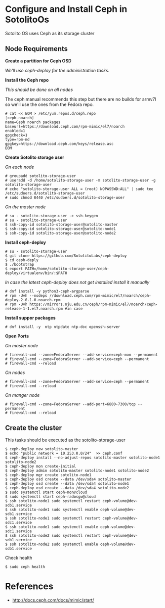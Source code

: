 # Configure and Install Ceph in SotolitoOs

Sotolito OS uses Ceph as its storage cluster

## Node Requirements

**Create a partition for Ceph OSD**

*We'll use ceph-deploy for the administration tasks.*

**Install the Ceph repo**

*This should be done on all nodes*

The ceph manual recommends this step but there are no builds for armv7l so we'll use the ones from the Fedora repo.

```
# cat << EOM > /etc/yum.repos.d/ceph.repo
[ceph-noarch]
name=Ceph noarch packages
baseurl=https://download.ceph.com/rpm-mimic/el7/noarch
enabled=1
gpgcheck=1
type=rpm-md
gpgkey=https://download.ceph.com/keys/release.asc
EOM
```
**Create Sotolito storage user**

*On each node*

```
# groupadd sotolito-storage-user
# useradd -d /home/sotolito-storage-user -m sotolito-storage-user -g sotolito-storage-user
# echo "sotolito-storage-user ALL = (root) NOPASSWD:ALL" | sudo tee /etc/sudoers.d/sotolito-storage-user
# sudo chmod 0440 /etc/sudoers.d/sotolito-storage-user
```

*On the master node*

```
# su - sotolito-storage-user -c ssh-keygen
# su - sotolito-storage-user
$ ssh-copy-id sotolito-storage-user@sotolito-master
$ ssh-copy-id sotolito-storage-user@sotolito-node1
$ ssh-copy-id sotolito-storage-user@sotolito-node2
```

**Install ceph-deploy**

```
# su - sotolito-storage-user
$ git clone https://github.com/SotolitoLabs/ceph-deploy
$ cd ceph-deply
$ ./bootstrap
$ export PATH=/home/sotolito-storage-user/ceph-deploy/virtualenv/bin/:$PATH
```

*In case the latest ceph-deploy does not get installed install it manually*

```
# dnf install -y python3-ceph-argparse
# rpm -Uvh --nodeps //download.ceph.com/rpm-mimic/el7/noarch/ceph-deploy-2.0.1-0.noarch.rpm
# rpm -Uvh https://mirrors.nju.edu.cn/ceph/rpm-mimic/el7/noarch/ceph-release-1-1.el7.noarch.rpm #in case 
```


**Install suppor packages**

```
# dnf install -y  ntp ntpdate ntp-doc openssh-server
```

**Open Ports**

*On master node*

```
# firewall-cmd --zone=FedoraServer --add-service=ceph-mon --permanent
# firewall-cmd --zone=FedoraServer --add-service=ceph --permanent
# firewall-cmd --reload
```

*On nodes*

```
# firewall-cmd --zone=FedoraServer --add-service=ceph --permanent
# firewall-cmd --reload
```

*On manger node*

```
# firewall-cmd --zone=FedoraServer --add-port=6800-7300/tcp --permanent
# firewall-cmd --reload
```


## Create the cluster

This tasks should be executed as the sotolito-storage-user

```
$ ceph-deploy new sotolito-master
$ echo "public network = 10.253.0.0/24"  >> ceph.conf
$ ceph-deploy install --no-adjust-repos sotolito-master sotolito-node1 sotolito-node2
$ ceph-deploy mon create-initial
$ ceph-deploy admin sotolito-master sotolito-node1 sotolito-node2
$ ceph-deploy mgr create sotolito-node1
$ ceph-deploy osd create --data /dev/sda4 sotolito-master
$ ceph-deploy osd create --data /dev/sda4 sotolito-node1
$ ceph-deploy osd create --data /dev/sda4 sotolito-node2
$ sudo systemctl start ceph-mon@cloud
$ sudo systemctl start ceph-radosgw@cloud
$ ssh sotolito-node1 sudo systemctl restart ceph-volume@dev-sdb1.service
$ ssh sotolito-node1 sudo systemctl enable ceph-volume@dev-sdb1.service 
$ ssh sotolito-node1 sudo systemctl restart ceph-volume@dev-sdc1.service
$ ssh sotolito-node1 sudo systemctl enable ceph-volume@dev-sdc1.service
$ ssh sotolito-node2 sudo systemctl restart ceph-volume@dev-sdb1.service
$ ssh sotolito-node2 sudo systemctl enable ceph-volume@dev-sdb1.service 
```

Check health

```
$ sudo ceph health
```







# References

* http://docs.ceph.com/docs/mimic/start/

